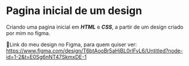 # Pagina inicial de um design
Criando uma pagina inicial em ***HTML*** e ***CSS***, a partir de um design criado por mim no figma.

📌Link do meu design no Figma, para quem quiser ver: <https://www.figma.com/design/T6btAooBr5aHjBL0rIFvL6/Untitled?node-id=1-2&t=E0Sg6nNT47SkmxDE-1>

